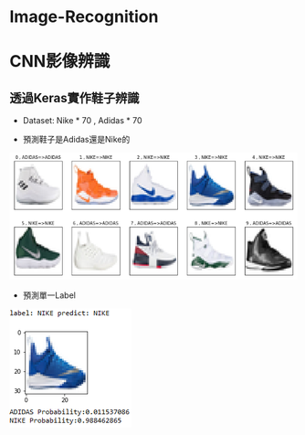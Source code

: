 # Image-Recognition
# CNN影像辨識
## 透過Keras實作鞋子辨識

* Dataset: Nike * 70 , Adidas * 70

* 預測鞋子是Adidas還是Nike的

![image](https://github.com/YuXiangWa/Image-Recognition/blob/master/Result.png)

* 預測單一Label

![image](https://github.com/YuXiangWa/Image-Recognition/blob/master/single_Result.PNG)

